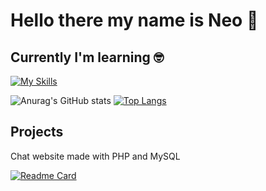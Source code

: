 # Hello there my name is Neo 👋

## Currently I'm learning 🤓

[![My Skills](https://skillicons.dev/icons?i=js,react,nodejs,php,html,css)](https://skillicons.dev)

![Anurag's GitHub stats](https://github-readme-stats.vercel.app/api?username=naalt0&show_icons=true&theme=monokai) 
[![Top Langs](https://github-readme-stats.vercel.app/api/top-langs/?username=naalt0&langs_count=3&theme=monokai)](https://github.com/anuraghazra/github-readme-stats)

## Projects

<p>Chat website made with PHP and MySQL</p>

[![Readme Card](https://github-readme-stats.vercel.app/api/pin/?username=naalt0&repo=PHP-chat&theme=monokai)](https://github.com/anuraghazra/github-readme-stats)
